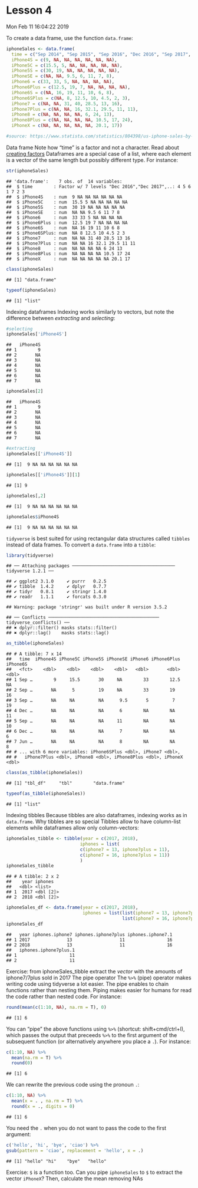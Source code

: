 Lesson 4
================
Mon Feb 11 16:04:22 2019

To create a data frame, use the function `data.frame`:

``` r
iphoneSales <- data.frame(
  time = c("Sep 2014", "Sep 2015", "Sep 2016", "Dec 2016", "Sep 2017", "Dec 2017", "Jun 2018"), 
  iPhone4S = c(9, NA, NA, NA, NA, NA, NA), 
  iPhone5C = c(15.5, 5, NA, NA, NA, NA, NA), 
  iPhone5S = c(30, 19, NA, NA, NA, NA, NA), 
  iPhoneSE = c(NA, NA, 9.5, 6, 11, 7, 8), 
  iPhone6 = c(33, 33, 5, NA, NA, NA, NA), 
  iPhone6Plus = c(12.5, 19, 7, NA, NA, NA, NA), 
  iPhone6S = c(NA, 16, 19, 11, 10, 6, 8), 
  iPhone6SPlus = c(NA, 8, 12.5, 10, 4.5, 2, 3), 
  iPhone7 = c(NA, NA, 31, 40, 28.5, 13, 16), 
  iPhone7Plus = c(NA, NA, 16, 32.1, 29.5, 11, 11), 
  iPhone8 = c(NA, NA, NA, NA, 6, 24, 13), 
  iPhone8Plus = c(NA, NA, NA, NA, 10.5, 17, 24), 
  iPhoneX = c(NA, NA, NA, NA, NA, 20.1, 17))

#source: https://www.statista.com/statistics/804398/us-iphone-sales-by-model/
```

Data frame Note how “time” is a factor and not a character. Read about
[creating factors](http://r4ds.had.co.nz/factors.html#creating-factors)
Dataframes are a special case of a list, where each element is a vector
of the same length but possibly different type. For instance:

``` r
str(iphoneSales)
```

    ## 'data.frame':    7 obs. of  14 variables:
    ##  $ time        : Factor w/ 7 levels "Dec 2016","Dec 2017",..: 4 5 6 1 7 2 3
    ##  $ iPhone4S    : num  9 NA NA NA NA NA NA
    ##  $ iPhone5C    : num  15.5 5 NA NA NA NA NA
    ##  $ iPhone5S    : num  30 19 NA NA NA NA NA
    ##  $ iPhoneSE    : num  NA NA 9.5 6 11 7 8
    ##  $ iPhone6     : num  33 33 5 NA NA NA NA
    ##  $ iPhone6Plus : num  12.5 19 7 NA NA NA NA
    ##  $ iPhone6S    : num  NA 16 19 11 10 6 8
    ##  $ iPhone6SPlus: num  NA 8 12.5 10 4.5 2 3
    ##  $ iPhone7     : num  NA NA 31 40 28.5 13 16
    ##  $ iPhone7Plus : num  NA NA 16 32.1 29.5 11 11
    ##  $ iPhone8     : num  NA NA NA NA 6 24 13
    ##  $ iPhone8Plus : num  NA NA NA NA 10.5 17 24
    ##  $ iPhoneX     : num  NA NA NA NA NA 20.1 17

``` r
class(iphoneSales)
```

    ## [1] "data.frame"

``` r
typeof(iphoneSales)
```

    ## [1] "list"

Indexing dataframes Indexing works similarly to vectors, but note the
difference between *extracting* and *selecting*:

``` r
#selecting
iphoneSales['iPhone4S']
```

    ##   iPhone4S
    ## 1        9
    ## 2       NA
    ## 3       NA
    ## 4       NA
    ## 5       NA
    ## 6       NA
    ## 7       NA

``` r
iphoneSales[2]
```

    ##   iPhone4S
    ## 1        9
    ## 2       NA
    ## 3       NA
    ## 4       NA
    ## 5       NA
    ## 6       NA
    ## 7       NA

``` r
#extracting
iphoneSales[['iPhone4S']]
```

    ## [1]  9 NA NA NA NA NA NA

``` r
iphoneSales[['iPhone4S']][1]
```

    ## [1] 9

``` r
iphoneSales[,2]
```

    ## [1]  9 NA NA NA NA NA NA

``` r
iphoneSales$iPhone4S
```

    ## [1]  9 NA NA NA NA NA NA

`tidyverse` is best suited for using rectangular data structures called
`tibbles` instead of data frames. To convert a `data.frame` into a
`tibble`:

``` r
library(tidyverse)
```

    ## ── Attaching packages ─────────────────────────────────────── tidyverse 1.2.1 ──

    ## ✔ ggplot2 3.1.0     ✔ purrr   0.2.5
    ## ✔ tibble  1.4.2     ✔ dplyr   0.7.7
    ## ✔ tidyr   0.8.1     ✔ stringr 1.4.0
    ## ✔ readr   1.1.1     ✔ forcats 0.3.0

    ## Warning: package 'stringr' was built under R version 3.5.2

    ## ── Conflicts ────────────────────────────────────────── tidyverse_conflicts() ──
    ## ✖ dplyr::filter() masks stats::filter()
    ## ✖ dplyr::lag()    masks stats::lag()

``` r
as_tibble(iphoneSales)
```

    ## # A tibble: 7 x 14
    ##   time  iPhone4S iPhone5C iPhone5S iPhoneSE iPhone6 iPhone6Plus iPhone6S
    ##   <fct>    <dbl>    <dbl>    <dbl>    <dbl>   <dbl>       <dbl>    <dbl>
    ## 1 Sep …        9     15.5       30     NA        33        12.5       NA
    ## 2 Sep …       NA      5         19     NA        33        19         16
    ## 3 Sep …       NA     NA         NA      9.5       5         7         19
    ## 4 Dec …       NA     NA         NA      6        NA        NA         11
    ## 5 Sep …       NA     NA         NA     11        NA        NA         10
    ## 6 Dec …       NA     NA         NA      7        NA        NA          6
    ## 7 Jun …       NA     NA         NA      8        NA        NA          8
    ## # ... with 6 more variables: iPhone6SPlus <dbl>, iPhone7 <dbl>,
    ## #   iPhone7Plus <dbl>, iPhone8 <dbl>, iPhone8Plus <dbl>, iPhoneX <dbl>

``` r
class(as_tibble(iphoneSales))
```

    ## [1] "tbl_df"     "tbl"        "data.frame"

``` r
typeof(as_tibble(iphoneSales))
```

    ## [1] "list"

Indexing tibbles Because tibbles are also dataframes, indexing works as
in `data.frame`. Why tibbles are so special Tibbles allow to have
column-list elements while dataframes allow only column-vectors:

``` r
iphoneSales_tibble <- tibble(year = c(2017, 2018), 
                            iphones = list(
                            c(iphone7 = 13, iphone7plus = 11), 
                            c(iphone7 = 16, iphone7plus = 11))
                            )
iphoneSales_tibble
```

    ## # A tibble: 2 x 2
    ##    year iphones  
    ##   <dbl> <list>   
    ## 1  2017 <dbl [2]>
    ## 2  2018 <dbl [2]>

``` r
iphoneSales_df <- data.frame(year = c(2017, 2018), 
                             iphones = list(list(iphone7 = 13, iphone7plus = 11), 
                                            list(iphone7 = 16, iphone7plus = 11)))
iphoneSales_df
```

    ##   year iphones.iphone7 iphones.iphone7plus iphones.iphone7.1
    ## 1 2017              13                  11                16
    ## 2 2018              13                  11                16
    ##   iphones.iphone7plus.1
    ## 1                    11
    ## 2                    11

Exercise: from iphoneSales\_tibble extract the *vector* with the amounts
of iphone7/7plus sold in 2017 The pipe operator The `%>%` (pipe)
operator makes writing code using tidyverse a lot easier. The pipe
enables to chain functions rather than nesting them. Piping makes easier
for humans for read the code rather than nested code. For instance:

``` r
round(mean(c(1:10, NA), na.rm = T), 0)
```

    ## [1] 6

You can “pipe” the above functions using `%>%` (shortcut:
shift+cmd/ctrl+I), which passes the output that preceeds `%>%` to the
first argument of the subsequent function (or alternatively anywhere you
place a `.`). For instance:

``` r
c(1:10, NA) %>% 
  mean(na.rm = T) %>% 
  round(0)
```

    ## [1] 6

We can rewrite the previous code using the pronoun `.`:

``` r
c(1:10, NA) %>% 
  mean(x = . , na.rm = T) %>% 
  round(x = ., digits = 0)
```

    ## [1] 6

You need the `.` when you do not want to pass the code to the first
argument:

``` r
c('hello', 'hi', 'bye', 'ciao') %>% 
gsub(pattern = 'ciao', replacement = 'hello', x = .)
```

    ## [1] "hello" "hi"    "bye"   "hello"

Exercise: `$` is a function too. Can you pipe `iphoneSales` to `$` to
extract the vector `iPhoneX`? Then, calculate the mean removing NAs
